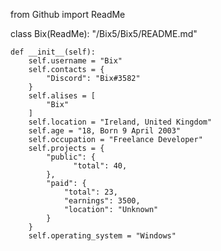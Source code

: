 from Github import ReadMe

class Bix(ReadMe):
    "/Bix5/Bix5/README.md"
    
    def __init__(self):
        self.username = "Bix"
        self.contacts = {
            "Discord": "Bix#3582"
        }
        self.alises = [
            "Bix"
        ]
        self.location = "Ireland, United Kingdom"
        self.age = "18, Born 9 April 2003"
        self.occupation = "Freelance Developer"
        self.projects = {
            "public": {
                  "total": 40,
            },
            "paid": {
                "total": 23,
                "earnings": 3500,
                "location": "Unknown"
            }
        }
        self.operating_system = "Windows"
